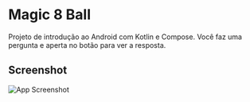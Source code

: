 # Magic 8 Ball
Projeto de introdução ao Android com Kotlin e Compose. Você faz uma pergunta e aperta no botão para ver a resposta.

## Screenshot
![App Screenshot](https://via.placeholder.com/468x300?text=App+Screenshot+Here)
